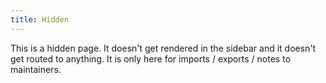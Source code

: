 ```yaml
---
title: Hidden
---
```


This is a hidden page. It doesn't get rendered in the sidebar and it doesn't get
routed to anything. It is only here for imports / exports / notes to
maintainers.
